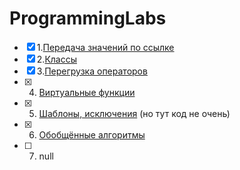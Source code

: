 # ProgrammingLabs
- [X] 1.[Передача значений по ссылке](https://github.com/kottragu/ProgrammingLabs/tree/master/lab1)
- [X] 2.[Классы](https://github.com/kottragu/ProgrammingLabs/tree/master/lab2)
- [X] 3.[Перегрузка операторов](https://github.com/kottragu/ProgrammingLabs/tree/master/lab3)
- [X] 4. [Виртуальные функции](https://github.com/kottragu/ProgrammingLabs/tree/master/lab4)
- [X] 5. [Шаблоны, исключения](https://github.com/kottragu/ProgrammingLabs/tree/master/lab5) (но тут код не очень)
- [x] 6. [Обобщённые алгоритмы](https://github.com/kottragu/ProgrammingLabs/tree/master/lab6)
- [ ] 7. null
